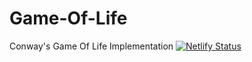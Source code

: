 # Game-Of-Life
Conway's Game Of Life Implementation
[![Netlify Status](https://api.netlify.com/api/v1/badges/9403092f-16e1-4520-b1b0-444df039b0ca/deploy-status)](https://app.netlify.com/sites/gameoflife-sim/deploys)

